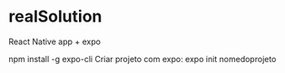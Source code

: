 # realSolution
React Native app + expo

npm install -g expo-cli
Criar projeto com expo: expo init nomedoprojeto
